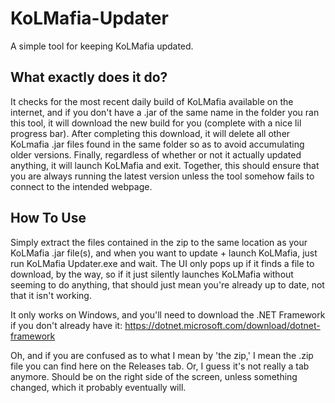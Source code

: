# KoLMafia-Updater
A simple tool for keeping KoLMafia updated.

## What exactly does it do?
It checks for the most recent daily build of KoLMafia available on the internet, and if you don't have a .jar of the same name in the folder you ran this tool, it will download the new build for you (complete with a nice lil progress bar). After completing this download, it will delete all other KoLmafia .jar files found in the same folder so as to avoid accumulating older versions. Finally, regardless of whether or not it actually updated anything, it will launch KoLMafia and exit. Together, this should ensure that you are always running the latest version unless the tool somehow fails to connect to the intended webpage.

## How To Use
Simply extract the files contained in the zip to the same location as your KoLMafia .jar file(s), and when you want to update + launch KoLMafia, just run KoLMafia Updater.exe and wait. The UI only pops up if it finds a file to download, by the way, so if it just silently launches KoLMafia without seeming to do anything, that should just mean you're already up to date, not that it isn't working.

It only works on Windows, and you'll need to download the .NET Framework if you don't already have it: https://dotnet.microsoft.com/download/dotnet-framework

Oh, and if you are confused as to what I mean by 'the zip,' I mean the .zip file you can find here on the Releases tab. Or, I guess it's not really a tab anymore. Should be on the right side of the screen, unless something changed, which it probably eventually will.
